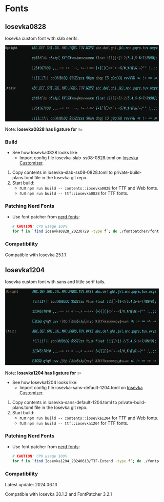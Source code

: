 # Fonts

## Iosevka0828

Iosevka custom font with slab serifs.

![overview](./iosevka-slab-ss08-0828.png)

Note: **Iosevka0828 has ligature for `!=`**

### Build

* See how Iosevka0828 looks like:
  * Import config file iosevka-slab-ss08-0828.toml on [Iosevka Customizer](https://typeof.net/Iosevka/customizer).

1. Copy contents in iosevka-slab-ss08-0828.toml to private-build-plans.toml file in the Iosevka git repo.
2. Start build:
   * run `npm run build -- contents::iosevka0828` for TTF and Web fonts.
   * run `npm run build -- ttf::iosevka0828` for TTF fonts.

### Patching Nerd Fonts

* Use font patcher from [nerd fonts](https://github.com/ryanoasis/nerd-fonts/):

  ``` bash
  # CAUTION: CPU usage 100%
  for f in `find iosevka0828_20230729 -type f`; do ./fontpatcher/font-patcher $f --complete --quiet --mono --makegroups --outputdir ./iosevka0828NF_mono_groups_v3 &; done; wait
  ```

### Compatibility

Compatible with Iosevka 25.1.1

## Iosevka1204

Iosevka custom font with sans and little serif tails.

![overview](./iosevka-sans-default-1204.png)

Note: **Iosevka1204 has ligature for `!=`**

* See how Iosevka1204 looks like:
  * Import config file iosevka-sans-default-1204.toml on [Iosevka Customizer](https://typeof.net/Iosevka/customizer).

1. Copy contents in iosevka-sans-default-1204.toml to private-build-plans.toml file in the Iosevka git repo.
2. Start build:
   * run `npm run build -- contents::iosevka1204` for TTF and Web fonts.
   * run `npm run build -- ttf::iosevka1204` for TTF fonts.

### Patching Nerd Fonts

* Use font patcher from [nerd fonts](https://github.com/ryanoasis/nerd-fonts/):

  ``` bash
  # CAUTION: CPU usage 100%
  for f in `find Iosevka1204_20240613/TTF-Extend -type f`; do ./fontpatcher/font-patcher $f --complete --quiet --mono --makegroups --outputdir ./Iosevka1204NFM_20240613 &; done; wait
  ```

### Compatibility

Latest update: 2024.06.13

Compatible with Iosevka 30.1.2 and FontPatcher 3.2.1
